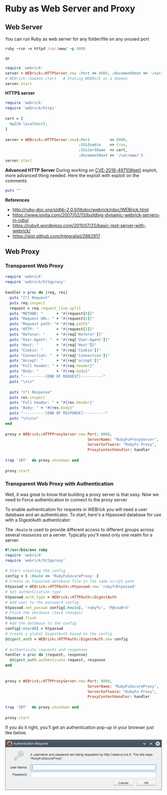 # Ruby as Web Server and Proxy


## Web Server
You can run Ruby as web server for any folder/file on any unused port

```ruby
ruby -run -e httpd /var/www/ -p 8000
```

or

```ruby
require 'webrick'
server = WEBrick::HTTPServer.new :Port => 8000, :DocumentRoot => '/var/www/'
# WEBrick::Daemon.start   # Stating WEBRick as a daemon
server.start
```

**HTTPS server**
```ruby
require 'webrick'
require 'webrick/https'

cert = [
  %w[CN localhost],
]

server = WEBrick::HTTPServer.new(:Port         => 8000,
                                 :SSLEnable    => true,
                                 :SSLCertName  => cert,
                                 :DocumentRoot => '/var/www/')
server.start
```

**Advanced HTTP Server**
During working on [CVE-2016-4971(Wget)](https://github.com/KINGSABRI/CVE-in-Ruby/tree/master/CVE-2016-4971) exploit, more advanced thing needed. Here the exploit with exploit on the comments

```ruby
puts ""
```
**References**
- http://ruby-doc.org/stdlib-2.0.0/libdoc/webrick/rdoc/WEBrick.html
- https://www.igvita.com/2007/02/13/building-dynamic-webrick-servers-in-ruby/
- https://rubyit.wordpress.com/2011/07/25/basic-rest-server-with-webrick/
- https://gist.github.com/Integralist/2862917

## Web Proxy

### Transparent Web Proxy
```ruby
require 'webrick'
require 'webrick/httpproxy'

handler = proc do |req, res|
  puts "[*] Request"
  puts req.inspect
  request = req.request_line.split
  puts "METHOD: "      + "#{request[0]}"
  puts "Request URL: " + "#{request[1]}"
  puts "Request path: "+ "#{req.path}"
  puts "HTTP: "        + "#{request[2]}"
  puts "Referer: "     + "#{req['Referer']}"
  puts "User-Agent: "  + "#{req['User-Agent']}"
  puts "Host: "        + "#{req['Host']}"
  puts "Cookie: "      + "#{req['Cookie']}"
  puts "Connection: "  + "#{req['Connection']}"
  puts "Accept: "      + "#{req['accept']}"
  puts "Full header: " + "#{req.header}"
  puts "Body: "        + "#{req.body}"
  puts "----------[END OF REQUEST]----------"
  puts "\n\n"

  puts "[*] Response"
  puts res.inspect
  puts "Full header: " + "#{res.header}"
  puts "Body: " + "#{res.body}"
  puts "----------[END OF RESPONSE]----------"
  puts "\n\n\n"
end

proxy = WEBrick::HTTPProxyServer.new Port: 8000,
                                     ServerName: "RubyFuProxyServer",
                                     ServerSoftware: "RubyFu Proxy",
                                     ProxyContentHandler: handler

trap 'INT'  do proxy.shutdown end

proxy.start

```


### Transparent Web Proxy with Authentication
Well, it was great to know that building a proxy server is that easy. Now we need to Force authentication to connect to the proxy server

To enable authentication for requests in WEBrick you will need a user database and an authenticator. To start, here's a htpasswd database for use with a DigestAuth authenticator:

The `:Realm` is used to provide different access to different groups across several resources on a server. Typically you'll need only one realm for a server.

```ruby
#!/usr/bin/env ruby
require 'webrick'
require 'webrick/httpproxy'

# Start creating the config
config = { :Realm => 'RubyFuSecureProxy' }
# Create an htpasswd database file in the same script path
htpasswd = WEBrick::HTTPAuth::Htpasswd.new 'rubyfuhtpasswd'
# Set authentication type
htpasswd.auth_type = WEBrick::HTTPAuth::DigestAuth
# Add user to the password config
htpasswd.set_passwd config[:Realm], 'rubyfu', 'P@ssw0rd'
# Flush the database (Save changes)
htpasswd.flush
# Add the database to the config
config[:UserDB] = htpasswd
# Create a global DigestAuth based on the config
@digest_auth = WEBrick::HTTPAuth::DigestAuth.new config

# Authenticate requests and responses
handler = proc do |request, response|
  @digest_auth.authenticate request, response
end


proxy = WEBrick::HTTPProxyServer.new Port: 8000,
                                     ServerName: "RubyFuSecureProxy",
                                     ServerSoftware: "RubyFu Proxy",
                                     ProxyContentHandler: handler

trap 'INT'  do proxy.shutdown end

proxy.start
```

If you do it right, you'll get an authentication pop-up in your browser just like below.

![](webfu__proxy2.png)

